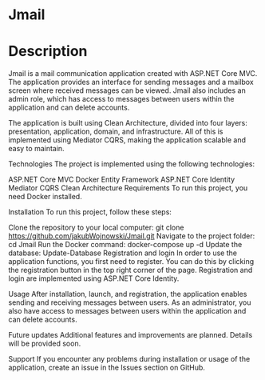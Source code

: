 # Jmail
# Description
Jmail is a mail communication application created with ASP.NET Core MVC. The application provides an interface for sending messages and a mailbox screen where received messages can be viewed. Jmail also includes an admin role, which has access to messages between users within the application and can delete accounts.

The application is built using Clean Architecture, divided into four layers: presentation, application, domain, and infrastructure. All of this is implemented using Mediator CQRS, making the application scalable and easy to maintain.

Technologies
The project is implemented using the following technologies:

ASP.NET Core MVC
Docker
Entity Framework
ASP.NET Core Identity
Mediator CQRS
Clean Architecture
Requirements
To run this project, you need Docker installed.

Installation
To run this project, follow these steps:

Clone the repository to your local computer:
git clone https://github.com/jakubWojnowski/Jmail.git
Navigate to the project folder:
cd Jmail
Run the Docker command:
docker-compose up -d
Update the database:
Update-Database
Registration and login
In order to use the application functions, you first need to register. You can do this by clicking the registration button in the top right corner of the page. Registration and login are implemented using ASP.NET Core Identity.

Usage
After installation, launch, and registration, the application enables sending and receiving messages between users. As an administrator, you also have access to messages between users within the application and can delete accounts.

Future updates
Additional features and improvements are planned. Details will be provided soon.

Support
If you encounter any problems during installation or usage of the application, create an issue in the Issues section on GitHub.

